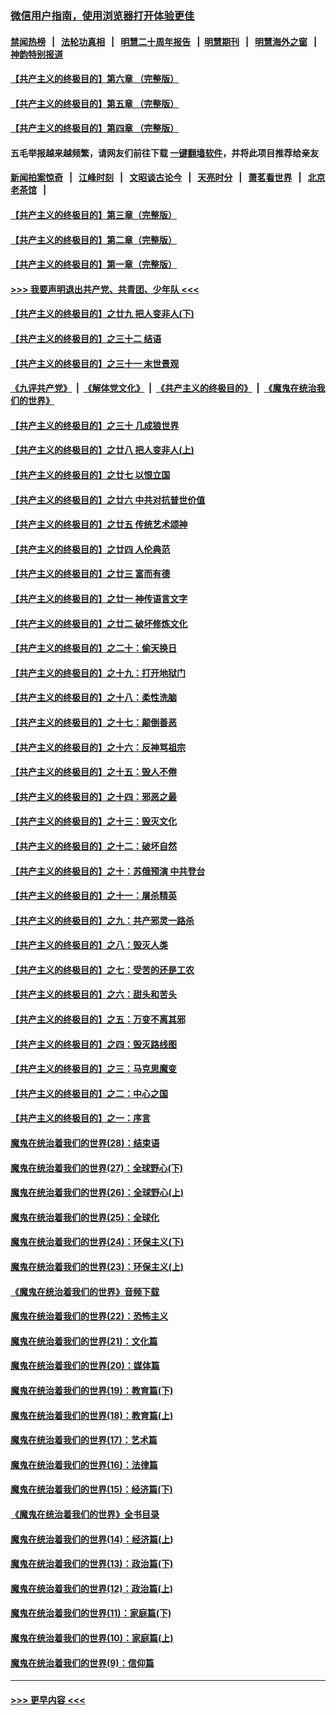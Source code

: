 ### [微信用户指南，使用浏览器打开体验更佳](https://github.com/gfw-breaker/banned-news1/blob/master/indexes/wechat-guide.md?t=0)
#### [禁闻热榜](热点新闻.md?t=0)  &nbsp;&nbsp;|&nbsp;&nbsp; [法轮功真相](https://github.com/gfw-breaker/truth/blob/master/README.md?t=0) &nbsp;&nbsp;|&nbsp;&nbsp; [明慧二十周年报告](https://github.com/gfw-breaker/mh-reports/blob/master/README.md?t=0) &nbsp;&nbsp;|&nbsp;&nbsp;[明慧期刊](https://github.com/gfw-breaker/mh-qikan) &nbsp;&nbsp;|&nbsp;&nbsp; [明慧海外之窗](https://github.com/gfw-breaker/mh-news/blob/master/README.md?t=0) &nbsp;&nbsp;|&nbsp;&nbsp; [神韵特别报道](https://github.com/gfw-breaker/mh-news/blob/master/shenyun.md?t=0)
#### [【共产主义的终极目的】第六章 （完整版）](../pages/nsc422/n11428913.md?t=02141111) 
#### [【共产主义的终极目的】第五章 （完整版）](../pages/nsc422/n11428912.md?t=02141111) 
#### [【共产主义的终极目的】第四章 （完整版）](../pages/nsc422/n11428907.md?t=02141111) 
#### 五毛举报越来越频繁，请网友们前往下载 [一键翻墙软件](https://github.com/gfw-breaker/ssr-accounts)，并将此项目推荐给亲友
#### [新闻拍案惊奇](https://github.com/gfw-breaker/banned-news1/blob/master/pages/link4.md) &nbsp;&nbsp;|&nbsp;&nbsp; [江峰时刻](https://github.com/gfw-breaker/banned-news1/blob/master/pages/link4.md) &nbsp;&nbsp;|&nbsp;&nbsp; [文昭谈古论今](https://github.com/gfw-breaker/banned-news1/blob/master/pages/link4.md) &nbsp;&nbsp;|&nbsp;&nbsp; [天亮时分](https://github.com/gfw-breaker/banned-news1/blob/master/pages/link4.md) &nbsp;&nbsp;|&nbsp;&nbsp; [萧茗看世界](https://github.com/gfw-breaker/banned-news1/blob/master/pages/link4.md) &nbsp;&nbsp;|&nbsp;&nbsp; [北京老茶馆](https://github.com/gfw-breaker/banned-news1/blob/master/pages/link4.md) &nbsp;&nbsp;|&nbsp;&nbsp; 
#### [【共产主义的终极目的】第三章（完整版）](../pages/nsc422/n11428848.md?t=02141111) 
#### [【共产主义的终极目的】第二章（完整版）](../pages/nsc422/n11428831.md?t=02141111) 
#### [【共产主义的终极目的】第一章（完整版）](../pages/nsc422/n11417651.md?t=02141111) 
#### [>>> 我要声明退出共产党、共青团、少年队 <<<](https://github.com/begood0513/goodnews/blob/master/quit/letter.md) 
#### [【共产主义的终极目的】之廿九 把人变非人(下)](../pages/nsc422/n11344140.md?t=02141111) 
#### [【共产主义的终极目的】之三十二 结语](../pages/nsc422/n11360535.md?t=02141111) 
#### [【共产主义的终极目的】之三十一 末世景观](../pages/nsc422/n11351129.md?t=02141111) 
#### [《九评共产党》](https://github.com/begood0513/9ping.md/blob/master/README.md) &nbsp;|&nbsp; [《解体党文化》](../../../../jtdwh.md/blob/master/README.md)  &nbsp;|&nbsp; [《共产主义的终极目的》](../../../../gczydzjmd.md/blob/master/README.md) &nbsp;|&nbsp; [《魔鬼在统治我们的世界》](../../../../mgztzwmdsj.md/blob/master/README.md) 
#### [【共产主义的终极目的】之三十 几成狼世界](../pages/nsc422/n11348280.md?t=02141111) 
#### [【共产主义的终极目的】之廿八 把人变非人(上)](../pages/nsc422/n11340492.md?t=02141111) 
#### [【共产主义的终极目的】之廿七 以恨立国](../pages/nsc422/n11336944.md?t=02141111) 
#### [【共产主义的终极目的】之廿六 中共对抗普世价值](../pages/nsc422/n11324785.md?t=02141111) 
#### [【共产主义的终极目的】之廿五 传统艺术颂神](../pages/nsc422/n11296396.md?t=02141111) 
#### [【共产主义的终极目的】之廿四 人伦典范](../pages/nsc422/n11296397.md?t=02141111) 
#### [【共产主义的终极目的】之廿三 富而有德](../pages/nsc422/n11283598.md?t=02141111) 
#### [【共产主义的终极目的】之廿一 神传语言文字](../pages/nsc422/n11263265.md?t=02141111) 
#### [【共产主义的终极目的】之廿二 破坏修炼文化](../pages/nsc422/n11245728.md?t=02141111) 
#### [【共产主义的终极目的】之二十：偷天换日](../pages/nsc422/n11238846.md?t=02141111) 
#### [【共产主义的终极目的】之十九：打开地狱门](../pages/nsc422/n11206376.md?t=02141111) 
#### [【共产主义的终极目的】之十八：柔性洗脑](../pages/nsc422/n11199994.md?t=02141111) 
#### [【共产主义的终极目的】之十七：颠倒善恶](../pages/nsc422/n11179782.md?t=02141111) 
#### [【共产主义的终极目的】之十六：反神骂祖宗](../pages/nsc422/n11166798.md?t=02141111) 
#### [【共产主义的终极目的】之十五：毁人不倦](../pages/nsc422/n11166792.md?t=02141111) 
#### [【共产主义的终极目的】之十四：邪恶之最](../pages/nsc422/n11150249.md?t=02141111) 
#### [【共产主义的终极目的】之十三：毁灭文化](../pages/nsc422/n11135227.md?t=02141111) 
#### [【共产主义的终极目的】之十二：破坏自然](../pages/nsc422/n11135214.md?t=02141111) 
#### [【共产主义的终极目的】之十：苏俄预演 中共登台](../pages/nsc422/n11118424.md?t=02141111) 
#### [【共产主义的终极目的】之十一：屠杀精英](../pages/nsc422/n11118442.md?t=02141111) 
#### [【共产主义的终极目的】之九：共产邪灵一路杀](../pages/nsc422/n11114139.md?t=02141111) 
#### [【共产主义的终极目的】之八：毁灭人类](../pages/nsc422/n11108503.md?t=02141111) 
#### [【共产主义的终极目的】之七：受苦的还是工农](../pages/nsc422/n11101809.md?t=02141111) 
#### [【共产主义的终极目的】之六：甜头和苦头](../pages/nsc422/n11096971.md?t=02141111) 
#### [【共产主义的终极目的】之五：万变不离其邪](../pages/nsc422/n11091285.md?t=02141111) 
#### [【共产主义的终极目的】之四：毁灭路线图](../pages/nsc422/n11086284.md?t=02141111) 
#### [【共产主义的终极目的】之三：马克思魔变](../pages/nsc422/n11061941.md?t=02141111) 
#### [【共产主义的终极目的】之二：中心之国](../pages/nsc422/n11047728.md?t=02141111) 
#### [【共产主义的终极目的】之一：序言](../pages/nsc422/n11086077.md?t=02141111) 
#### [魔鬼在统治着我们的世界(28)：结束语](../pages/nsc422/n10936246.md?t=02141111) 
#### [魔鬼在统治着我们的世界(27)：全球野心(下)](../pages/nsc422/n10928319.md?t=02141111) 
#### [魔鬼在统治着我们的世界(26)：全球野心(上)](../pages/nsc422/n10900318.md?t=02141111) 
#### [魔鬼在统治着我们的世界(25)：全球化](../pages/nsc422/n10788205.md?t=02141111) 
#### [魔鬼在统治着我们的世界(24)：环保主义(下)](../pages/nsc422/n10695307.md?t=02141111) 
#### [魔鬼在统治着我们的世界(23)：环保主义(上)](../pages/nsc422/n10688613.md?t=02141111) 
#### [《魔鬼在统治着我们的世界》音频下载](../pages/nsc422/n10635553.md?t=02141111) 
#### [魔鬼在统治着我们的世界(22)：恐怖主义](../pages/nsc422/n10614727.md?t=02141111) 
#### [魔鬼在统治着我们的世界(21)：文化篇](../pages/nsc422/n10597706.md?t=02141111) 
#### [魔鬼在统治着我们的世界(20)：媒体篇](../pages/nsc422/n10586579.md?t=02141111) 
#### [魔鬼在统治着我们的世界(19)：教育篇(下)](../pages/nsc422/n10564808.md?t=02141111) 
#### [魔鬼在统治着我们的世界(18)：教育篇(上)](../pages/nsc422/n10526970.md?t=02141111) 
#### [魔鬼在统治着我们的世界(17)：艺术篇](../pages/nsc422/n10499093.md?t=02141111) 
#### [魔鬼在统治着我们的世界(16)：法律篇](../pages/nsc422/n10485969.md?t=02141111) 
#### [魔鬼在统治着我们的世界(15)：经济篇(下)](../pages/nsc422/n10469975.md?t=02141111) 
#### [《魔鬼在统治着我们的世界》全书目录](../pages/nsc422/n10464261.md?t=02141111) 
#### [魔鬼在统治着我们的世界(14)：经济篇(上)](../pages/nsc422/n10457370.md?t=02141111) 
#### [魔鬼在统治着我们的世界(13)：政治篇(下)](../pages/nsc422/n10448270.md?t=02141111) 
#### [魔鬼在统治着我们的世界(12)：政治篇(上)](../pages/nsc422/n10444576.md?t=02141111) 
#### [魔鬼在统治着我们的世界(11)：家庭篇(下)](../pages/nsc422/n10440961.md?t=02141111) 
#### [魔鬼在统治着我们的世界(10)：家庭篇(上)](../pages/nsc422/n10435448.md?t=02141111) 
#### [魔鬼在统治着我们的世界(9)：信仰篇](../pages/nsc422/n10432159.md?t=02141111) 

----
#### [ >>> 更早内容 <<< ](../indexes/nsc422-earlier.md)
